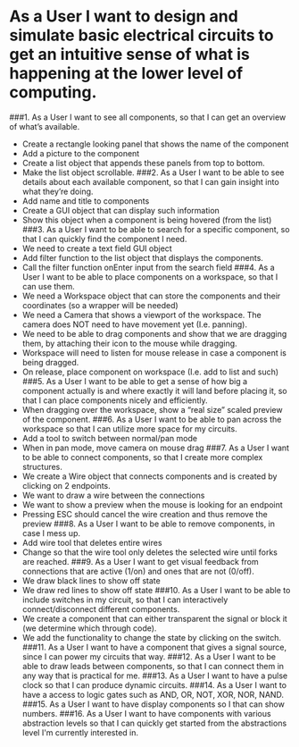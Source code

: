 # As a User I want to design and simulate basic electrical circuits to get an intuitive sense of what is happening at the lower level of computing.

###1. As a User I want to see all components, so that I can get an overview of what’s available.
  * Create a rectangle looking panel that shows the name of the component
  * Add a picture to the component
  * Create a list object that appends these panels from top to bottom.
  * Make the list object scrollable.
###2. As a User I want to be able to see details about each available component, so that I can gain insight into what they’re doing.
  * Add name and title to components
  * Create a GUI object that can display such information
  * Show this object when a component is being hovered (from the list)
###3. As a User I want to be able to search for a specific component, so that I can quickly find the component I need.
  * We need to create a text field GUI object
  * Add filter function to the list object that displays the components.
  * Call the filter function onEnter input from the search field 
###4. As a User I want to be able to place components on a workspace, so that I can use them.
  * We need a Workspace object that can store the components and their coordinates (so a wrapper will be needed)
  * We need a Camera that shows a viewport of the workspace. The camera does NOT need to have movement yet (I.e. panning).
  * We need to be able to drag components and show that we are dragging them, by attaching their icon to the mouse while dragging.
  * Workspace will need to listen for mouse release in case a component is being dragged. 
  * On release, place component on workspace (I.e. add to list and such)
###5. As a User I want to be able to get a sense of how big a component actually is and where exactly it will land before placing it, so that I can place components nicely and efficiently.
  * When dragging over the workspace, show a “real size” scaled preview of the component.
###6. As a User I want to be able to pan across the workspace so that I can utilize more space for my circuits.
  * Add a tool to switch between normal/pan mode
  * When in pan mode, move camera on mouse drag
###7. As a User I want to be able to connect components, so that I create more complex structures.
  * We create a Wire object that connects components and is created by clicking on 2 endpoints.
  * We want to draw a wire between the connections
  * We want to show a preview when the mouse is looking for an endpoint
  * Pressing ESC should cancel the wire creation and thus remove the preview 
###8. As a User I want to be able to remove components, in case I mess up.
  * Add wire tool that deletes entire wires
  * Change so that the wire tool only deletes the selected wire until forks are reached.
###9. As a User I want to get visual feedback from connections that are active (1/on) and ones that are not (0/off).
  * We draw black lines to show off state
  * We draw red lines to show off state
###10. As a User I want to be able to include switches in my circuit, so that I can interactively connect/disconnect different components.
  * We create a component that can either transparent the signal or block it (we determine which through code).
  * We add the functionality to change the state by clicking on the switch.
###11. As a User I want to have a component that gives a signal source, since I can power my circuits that way.
###12. As a User I want to be able to draw leads between components, so that I can connect them in any way that is practical for me.
###13. As a User I want to have a pulse clock so that I can produce dynamic circuits.
###14. As a User I want to have a access to logic gates such as AND, OR, NOT, XOR, NOR, NAND.
###15. As a User I want to have display components so I that can show numbers.
###16. As a User I want to have components with various abstraction levels so that I can quickly get started from the abstractions level I'm currently interested in.

